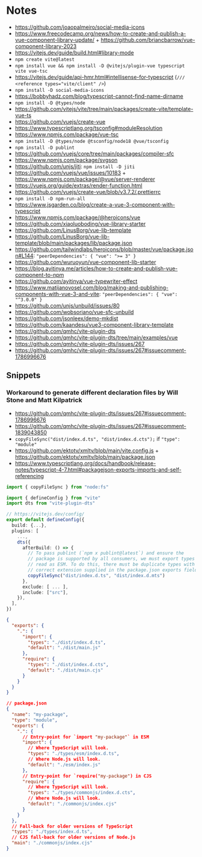 # Notes

- https://github.com/joaopalmeiro/social-media-icons
- https://www.freecodecamp.org/news/how-to-create-and-publish-a-vue-component-library-update/ + https://github.com/briancbarrow/vue-component-library-2023
- https://vitejs.dev/guide/build.html#library-mode
- `npm create vite@latest`
- `npm install vue && npm install -D @vitejs/plugin-vue typescript vite vue-tsc`
- https://vitejs.dev/guide/api-hmr.html#intellisense-for-typescript (`/// <reference types="vite/client" />`)
- `npm install -D social-media-icons`
- https://bobbyhadz.com/blog/typescript-cannot-find-name-dirname
- `npm install -D @types/node`
- https://github.com/vitejs/vite/tree/main/packages/create-vite/template-vue-ts
- https://github.com/vuejs/create-vue
- https://www.typescriptlang.org/tsconfig#moduleResolution
- https://www.npmjs.com/package/vue-tsc
- `npm install -D @types/node @tsconfig/node18 @vue/tsconfig`
- `npm install -D publint`
- https://github.com/vuejs/core/tree/main/packages/compiler-sfc
- https://www.npmjs.com/package/svgson
- https://github.com/unjs/jiti: `npm install -D jiti`
- https://github.com/vuejs/vue/issues/10183 + https://www.npmjs.com/package/@vue/server-renderer
- https://vuejs.org/guide/extras/render-function.html
- https://github.com/vuejs/create-vue/blob/v3.7.2/.prettierrc
- `npm install -D npm-run-all`
- https://www.jsgarden.co/blog/create-a-vue-3-component-with-typescript
- https://www.npmjs.com/package/@heroicons/vue
- https://github.com/xiaoluoboding/vue-library-starter
- https://github.com/LinusBorg/vue-lib-template
- https://github.com/LinusBorg/vue-lib-template/blob/main/packages/lib/package.json
- https://github.com/tailwindlabs/heroicons/blob/master/vue/package.json#L144: `"peerDependencies": { "vue": ">= 3" }`
- https://github.com/wuruoyun/vue-component-lib-starter
- https://blog.ayitinya.me/articles/how-to-create-and-publish-vue-component-to-npm
- https://github.com/ayitinya/vue-typewriter-effect
- https://www.matijanovosel.com/blog/making-and-publishing-components-with-vue-3-and-vite: `"peerDependencies": { "vue": "^3.0.0" }`
- https://github.com/unjs/unbuild/issues/80
- https://github.com/wobsoriano/vue-sfc-unbuild
- https://github.com/jsonleex/demo-mkdist
- https://github.com/kaandesu/vue3-component-library-template
- https://github.com/qmhc/vite-plugin-dts
- https://github.com/qmhc/vite-plugin-dts/tree/main/examples/vue
- https://github.com/qmhc/vite-plugin-dts/issues/267
- https://github.com/qmhc/vite-plugin-dts/issues/267#issuecomment-1786996676

## Snippets

### Workaround to generate different declaration files by Will Stone and Matt Kilpatrick

- https://github.com/qmhc/vite-plugin-dts/issues/267#issuecomment-1786996676
- https://github.com/qmhc/vite-plugin-dts/issues/267#issuecomment-1839043850
- `copyFileSync("dist/index.d.ts", "dist/index.d.cts");` if `"type": "module"`
- https://github.com/ektotv/xmltv/blob/main/vite.config.js + https://github.com/ektotv/xmltv/blob/main/package.json
- https://www.typescriptlang.org/docs/handbook/release-notes/typescript-4-7.html#packagejson-exports-imports-and-self-referencing

```ts
import { copyFileSync } from "node:fs"

import { defineConfig } from "vite"
import dts from "vite-plugin-dts"

// https://vitejs.dev/config/
export default defineConfig({
  build: {...},
  plugins: [
    ...,
    dts({
      afterBuild: () => {
        // To pass publint (`npm x publint@latest`) and ensure the
        // package is supported by all consumers, we must export types that are
        // read as ESM. To do this, there must be duplicate types with the
        // correct extension supplied in the package.json exports field.
        copyFileSync("dist/index.d.ts", "dist/index.d.mts")
      },
      exclude: [ ... ],
      include: ["src"],
    }),
  ],
})
```

```json
{
  "exports": {
    ".": {
      "import": {
        "types": "./dist/index.d.ts",
        "default": "./dist/main.js"
      },
      "require": {
        "types": "./dist/index.d.cts",
        "default": "./dist/main.cjs"
      }
    }
  }
}
```

```json
// package.json
{
  "name": "my-package",
  "type": "module",
  "exports": {
    ".": {
      // Entry-point for `import "my-package"` in ESM
      "import": {
        // Where TypeScript will look.
        "types": "./types/esm/index.d.ts",
        // Where Node.js will look.
        "default": "./esm/index.js"
      },
      // Entry-point for `require("my-package") in CJS
      "require": {
        // Where TypeScript will look.
        "types": "./types/commonjs/index.d.cts",
        // Where Node.js will look.
        "default": "./commonjs/index.cjs"
      }
    }
  },
  // Fall-back for older versions of TypeScript
  "types": "./types/index.d.ts",
  // CJS fall-back for older versions of Node.js
  "main": "./commonjs/index.cjs"
}
```
